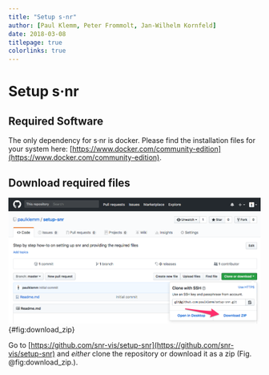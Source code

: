 ```yaml
---
title: "Setup s·nr"
author: [Paul Klemm, Peter Frommolt, Jan-Wilhelm Kornfeld]
date: 2018-03-08
titlepage: true
colorlinks: true
---
```


# Setup s·nr

## Required Software

The only dependency for s·nr is docker. Please find the installation files for your system here: [https://www.docker.com/community-edition](https://www.docker.com/community-edition).

## Download required files

![Download zip file of the project using GitHubs download function.](images/download_zip_arrow.png){#fig:download_zip}

Go to [https://github.com/snr-vis/setup-snr](https://github.com/snr-vis/setup-snr) and _either_ clone the repository or download it as a zip (Fig. @fig:download_zip.).
